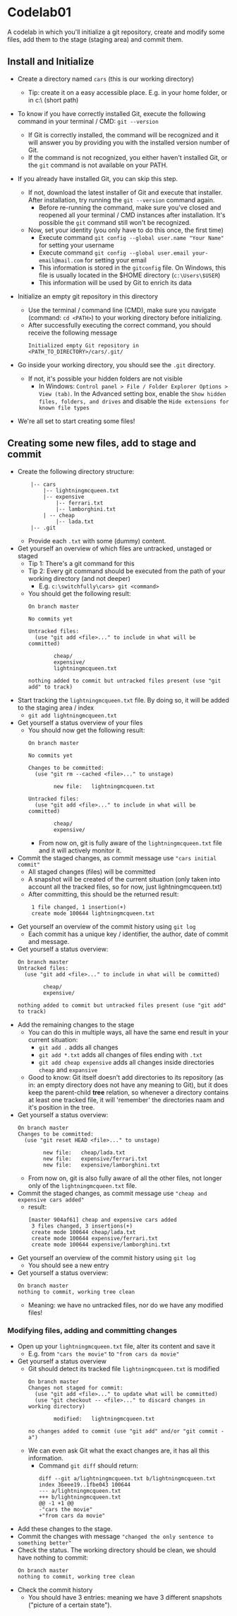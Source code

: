 # Codelab01

A codelab in which you'll initialize a git repository, 
create and modify some files, add them to the stage (staging area) and commit them.

## Install and Initialize

- Create a directory named `cars` (this is our working directory)
    - Tip: create it on a easy accessible place. E.g. in your home folder, or in c:\ (short path)
- To know if you have correctly installed Git, execute the following command in your terminal / CMD: `git --version`
    - If Git is correctly installed, the command will be recognized and it will answer you by providing you with the installed version number of Git.
    - If the command is not recognized, you either haven't installed Git, or the `git` command is not available on your PATH.
- If you already have installed Git, you can skip this step.
    - If not, download the latest installer of Git and execute that installer. 
    After installation, try running the `git --version` command again.
        - Before re-running the command, make sure you've closed and reopened all your terminal / CMD instances after installation. 
        It's possible the `git` command still won't be recognized.
    - Now, set your identity (you only have to do this once, the first time)
        - Execute command `git config --global user.name "Your Name"` for setting your username
        - Execute command `git config --global user.email your-email@mail.com` for setting your email
        - This information is stored in the `gitconfig` file. On Windows, this file is usually located in the $HOME directory (`c:\Users\$USER`)
        - This information will be used by Git to enrich its data
        
- Initialize an empty git repository in this directory
    - Use the terminal / command line (CMD), make sure you navigate (command: `cd <PATH>`) to your working directory before initializing.
    - After successfully executing the correct command, you should receive the following message
        ```
        Initialized empty Git repository in <PATH_TO_DIRECTORY>/cars/.git/
        ```
- Go inside your working directory, you should see the `.git` directory.
    - If not, it's possible your hidden folders are not visible
        - In Windows: `Control panel > File / Folder Explorer Options > View (tab)`. 
        In the Advanced setting box, enable the `Show hidden files, folders, and drives` 
        and disable the `Hide extensions for known file types`
- We're all set to start creating some files!

## Creating some new files, add to stage and commit

- Create the following directory structure:
    ```
        |-- cars
            |-- lightningmcqueen.txt
            |-- expensive
                |-- ferrari.txt
                |-- lamborghini.txt
            | -- cheap
                |-- lada.txt
        |-- .git  
    ```
    - Provide each `.txt` with some (dummy) content.
- Get yourself an overview of which files are untracked, unstaged or staged
    - Tip 1: There's a git command for this
    - Tip 2: Every git command should be executed from the path of your working directory (and not deeper)
        - E.g. `c:\switchfully\cars> git <command>`
    - You should get the following result:
        ```
        On branch master
        
        No commits yet
        
        Untracked files:
          (use "git add <file>..." to include in what will be committed)
        
                cheap/
                expensive/
                lightningmcqueen.txt
        
        nothing added to commit but untracked files present (use "git add" to track)
        ```
- Start tracking the `lightningmcqueen.txt` file. By doing so, it will be added to the staging area / index
    - `git add lightningmcqueen.txt` 
- Get yourself a status overview of your files
    - You should now get the following result:
        ```
        On branch master
        
        No commits yet
        
        Changes to be committed:
          (use "git rm --cached <file>..." to unstage)
        
                new file:   lightningmcqueen.txt
        
        Untracked files:
          (use "git add <file>..." to include in what will be committed)
        
                cheap/
                expensive/
        ```
        - From now on, git is fully aware of the `lightningmcqueen.txt` file and it will actively monitor it.
- Commit the staged changes, as commit message use `"cars initial commit"`
    - All staged changes (files) will be committed
    - A snapshot will be created of the current situation (only taken into account all the tracked files, so for now, just lightningmcqueen.txt)
    - After committing, this should be the returned result:
        ```
         1 file changed, 1 insertion(+)
         create mode 100644 lightningmcqueen.txt
        ```
- Get yourself an overview of the commit history using `git log`
    - Each commit has a unique key / identifier, the author, date of commit and message. 
- Get yourself a status overview:
    ```
    On branch master
    Untracked files:
      (use "git add <file>..." to include in what will be committed)
    
            cheap/
            expensive/
    
    nothing added to commit but untracked files present (use "git add" to track)
    ```     
- Add the remaining changes to the stage
    - You can do this in multiple ways, all have the same end result in your current situation:
        - `git add .` adds all changes
        - `git add *.txt` adds all changes of files ending with `.txt`
        - `git add cheap expensive` adds all changes inside directories `cheap` and `expansive`
    - Good to know: Git itself doesn't add directories to its repository (as in: an empty directory does not have any meaning to Git), but it does keep the parent-child **tree** relation, so whenever a directory contains at least one tracked file, it will 'remember' the directories naam and it's position in the tree.
- Get yourself a status overview:
    ```
    On branch master
    Changes to be committed:
      (use "git reset HEAD <file>..." to unstage)
    
            new file:   cheap/lada.txt
            new file:   expensive/ferrari.txt
            new file:   expensive/lamborghini.txt
    ``` 
    - From now on, git is also fully aware of all the other files, not longer only of the `lightningmcqueen.txt` file.
- Commit the staged changes, as commit message use `"cheap and expensive cars added"`
    - result:
        ```
        [master 904af61] cheap and expensive cars added
         3 files changed, 3 insertions(+)
         create mode 100644 cheap/lada.txt
         create mode 100644 expensive/ferrari.txt
         create mode 100644 expensive/lamborghini.txt
        ```
- Get yourself an overview of the commit history using `git log`
    - You should see a new entry
- Get yourself a status overview:
    ```
    On branch master
    nothing to commit, working tree clean
    ```
    - Meaning: we have no untracked files, nor do we have any modified files!
    
### Modifying files, adding and committing changes

- Open up your `lightningmcqueen.txt` file, alter its content and save it
    - E.g. from `"cars the movie"` to `"from cars da movie"`
- Get yourself a status overview
    - Git should detect its tracked file `lightningmcqueen.txt` is modified
        ```
        On branch master
        Changes not staged for commit:
          (use "git add <file>..." to update what will be committed)
          (use "git checkout -- <file>..." to discard changes in working directory)
        
                modified:   lightningmcqueen.txt
        
        no changes added to commit (use "git add" and/or "git commit -a")
        ```
    - We can even ask Git what the exact changes are, it has all this information.
        - Command `git diff` should return:
            ```
            diff --git a/lightningmcqueen.txt b/lightningmcqueen.txt
            index 3beee19..1fbe043 100644
            --- a/lightningmcqueen.txt
            +++ b/lightningmcqueen.txt
            @@ -1 +1 @@
            -"cars the movie"
            +"from cars da movie"
            ```
- Add these changes to the stage.
- Commit the changes with message `"changed the only sentence to something better"`
- Check the status. The working directory should be clean, we should have nothing to commit:
    ```
    On branch master
    nothing to commit, working tree clean
    ```
- Check the commit history
    - You should have 3 entries: meaning we have 3 different snapshots ("picture of a certain state").
